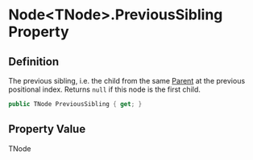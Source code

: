 # Node&lt;TNode&gt;.PreviousSibling Property
## Definition

The previous sibling, i.e. the child from the same [Parent](MrKWatkins.Ast.Node-1.Parent.md) at the previous positional index. Returns `null` if this node is the first child.

```c#
public TNode PreviousSibling { get; }
```

## Property Value

TNode

